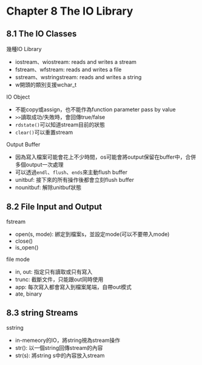# Chapter 8 The IO Library
## 8.1 The IO Classes
幾種IO Library
* iostream、wiostream: reads and writes a stream
* fstream、wfstream: reads and writes a file
* sstream、wstringstream: reads and writes a string
* w開頭的類別支援wchar_t

IO Object
* 不能copy或assign，也不能作為function parameter pass by value
* `>>`讀取成功/失敗時，會回傳true/false
* `rdstate()`可以知道stream目前的狀態
* `clear()`可以重置stream

Output Buffer
* 因為寫入檔案可能會花上不少時間，os可能會將output保留在buffer中，合併多個output一次處理
* 可以透過`endl`、`flush`、`ends`來主動flush buffer
* unitbuf: 接下來的所有操作後都會立刻flush buffer
* nounitbuf: 解除unitbuf狀態

## 8.2 File Input and Output
fstream
* open(s, mode): 綁定到檔案s，並設定mode(可以不要帶入mode)
* close()
* is_open()

file mode
* in, out: 指定只有讀取或只有寫入
* trunc: 截斷文件，只能跟out同時使用
* app: 每次寫入都會寫入到檔案尾端，自帶out模式
* ate, binary

## 8.3 string Streams
sstring
* in-memeory的IO，將string視為stream操作
* str(): 以一個string回傳stream的內容
* str(s): 將string s中的內容放入stream
